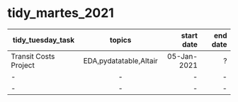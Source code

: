 # tidy_martes_2021

| tidy_tuesday_task        | topics         | start date| end date |
| -------------            |:-------------: | -----:   | ------:   |
| Transit Costs Project    | EDA,pydatatable,Altair               | 05-Jan-2021   |       ?    |
|                -          |          -      |   -  |       -    | -
|               -           |          -      |    -    |     -      |
